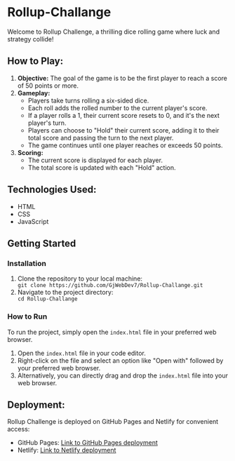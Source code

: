 # Rollup-Challange
 <p>Welcome to Rollup Challenge, a thrilling dice rolling game where luck and strategy collide!</p>
 <h2>How to Play:</h2>
    <ol>
        <li><strong>Objective:</strong> The goal of the game is to be the first player to reach a score of 50 points or more.</li>
        <li><strong>Gameplay:</strong>
            <ul>
                <li>Players take turns rolling a six-sided dice.</li>
                <li>Each roll adds the rolled number to the current player's score.</li>
                <li>If a player rolls a 1, their current score resets to 0, and it's the next player's turn.</li>
                <li>Players can choose to "Hold" their current score, adding it to their total score and passing the turn to the next player.</li>
                <li>The game continues until one player reaches or exceeds 50 points.</li>
            </ul>
        </li>
        <li><strong>Scoring:</strong>
            <ul>
                <li>The current score is displayed for each player.</li>
                <li>The total score is updated with each "Hold" action.</li>
            </ul>
        </li>
    </ol>
     <h2>Technologies Used:</h2>
    <ul>
        <li>HTML</li>
        <li>CSS</li>
        <li>JavaScript</li>
    </ul>
    <h2>Getting Started</h2>
    <h3>Installation</h3>
    <ol>
        <li>Clone the repository to your local machine:</li>
        <code>git clone https://github.com/GjWebDev7/Rollup-Challange.git</code>
        <li>Navigate to the project directory:</li>
        <code>cd Rollup-Challange</code>
    </ol>
    <h3>How to Run</h3>
    <p>To run the project, simply open the <code>index.html</code> file in your preferred web browser.</p>
    <ol>
        <li>Open the <code>index.html</code> file in your code editor.</li>
        <li>Right-click on the file and select an option like "Open with" followed by your preferred web browser.</li>
        <li>Alternatively, you can directly drag and drop the <code>index.html</code> file into your web browser.</li>
    </ol>
     <h2>Deployment:</h2>
    <p>Rollup Challenge is deployed on GitHub Pages and Netlify for convenient access:</p>
    <ul>
        <li>GitHub Pages: <a href="https://gjwebdev7.github.io/Rollup-Challange/">Link to GitHub Pages deployment</a></li>
        <li>Netlify: <a href="https://rollupchallange.netlify.app/">Link to Netlify deployment</a></li>
    </ul>


